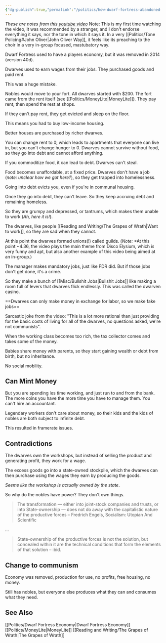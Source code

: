 ```yaml
---
{"dg-publish":true,"permalink":"/politics/how-dwarf-fortress-abandoned-capitalism-and-embraced-communism/","tags":["politics","video games","youtube"],"noteIcon":1}
---
```



*These are notes from this [youtube video](https://www.youtube.com/watch?v=cpq8EXrOxNk)*
Note: This is my first time watching the video, it was recommended by a stranger, and I don't endorse everything it says, nor the tone in which it says it. In a very [[Politics/Tone Policing#John Oliver\|John Oliver Way]], it feels like its preaching to the choir in a very in-group focused, mastubatory way.

Dwarf Fortress used to have a players economy, but it was removed in 2014 (version 40d).


Dwarves used to earn wages from their jobs. They purchased goods and paid rent.

This was a huge mistake.


Nobles would move to your fort. 
All dwarves started with $200. The fort came from the rent itself (see [[Politics/MoneyLite\|MoneyLite]]).
They pay rent, then spend the rest at shops.

If they can't pay rent, they get evicted and sleep on the floor. 

This means you had to buy low-income housing. 

Better houses are purchased by richer dwarves.

You can change rent to 0, which leads to apartments that everyone can live in, but you can't change hunger to 0. Dwarves cannot survive without food, so they go into debt and cannot afford anything.

If you commoditize food, it can lead to debt. Dwarves can't steal. 

Food becomes unaffordable, at a fixed price. Dwarves don't have a job (*note: unclear how we got here?*), so they get trapped into homelessness. 

Going into debt evicts you, even if you're in communal housing.

Once they go into debt, they can't leave. So they keep accruing debt and remaining homeless.

So they are grumpy and depressed, or tantrums, which makes them unable to work (*Ah, here it is!*). 

The dwarves, like people [[Reading and Writing/The Grapes of Wrath\|Want to work]], so they are sad when they cannot.

At this point the dwarves formed unions(!) called guilds. (*Note:* *At this point ~4.36, the video plays the main theme from Disco Elysium, which is very funny and apt, but also another example of this video being aimed at an in-group.)

The manager makes mandatory jobs, just like FDR did. But if those jobs don't get done, it's a crime.

So they make a bunch of [[Misc/Bullshit Jobs\|Bullshit Jobs]] like making a room full of levers that dwarves flick endlessly. This was called the dwarven casino.

==Dwarves can only make money in exchange for labor, so we make fake jobs==

Sarcastic joke from the video: "This is a lot more rational than just providing for the basic costs of living for all of the dwarves, no questions asked, we're not communists".

When the working class becomes too rich, the tax collector comes and takes some of the money.  

Babies share money with parents, so they start gaining wealth or debt from birth, but no inheritance.

No social mobility.

## Can Mint Money

But you are spending les time working, and just run to and from the bank. The more coins you have the more time you have to manage them. You can't hire an accountant. 

Legendary workers don't care about money, so their kids and the kids of nobles are both subject to infinite debt. 

This resulted in framerate issues.


## Contradictions

The dwarves own the workshops, but instead of selling the product and generating profit, they work for a wage. 

The excess goods go into a state-owned stockpile, which the dwarves can then purchase using the wages they earn by producing the goods. 

*Seems like the workshop is actually owned by the state*.

So why do the nobles have power? They don't own things.

> The transformation — either into joint-stock companies and trusts, or into State-ownership — does not do away with the capitalistic nature of the productive forces
> 	– Fredrich Engels, Socialism: Utopian And Scientific

...

> State-ownership of the productive forces is not the solution, but concealed within it are the technical conditions that form the elements of that solution
> – ibid.

## Change to communism

Economy was removed, production for use, no profits, free housing, no money. 

Still has nobles, but everyone else produces what they can and consumes what they need.


## See Also
[[Politics/Dwarf Fortress Economy\|Dwarf Fortress Economy]]
[[Politics/MoneyLite\|MoneyLite]]
[[Reading and Writing/The Grapes of Wrath\|The Grapes of Wrath]]